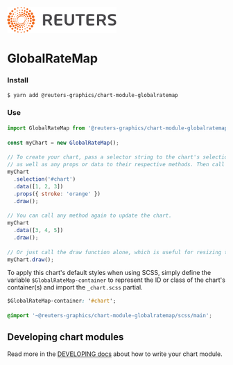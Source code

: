![](./badge.svg)

# GlobalRateMap

### Install

```
$ yarn add @reuters-graphics/chart-module-globalratemap
```

### Use

```javascript
import GlobalRateMap from '@reuters-graphics/chart-module-globalratemap';

const myChart = new GlobalRateMap();

// To create your chart, pass a selector string to the chart's selection method,
// as well as any props or data to their respective methods. Then call draw.
myChart
  .selection('#chart')
  .data([1, 2, 3])
  .props({ stroke: 'orange' })
  .draw();

// You can call any method again to update the chart.
myChart
  .data([3, 4, 5])
  .draw();

// Or just call the draw function alone, which is useful for resizing the chart.
myChart.draw();
```

To apply this chart's default styles when using SCSS, simply define the variable `$GlobalRateMap-container` to represent the ID or class of the chart's container(s) and import the `_chart.scss` partial.

```CSS
$GlobalRateMap-container: '#chart';

@import '~@reuters-graphics/chart-module-globalratemap/scss/main';
```

## Developing chart modules

Read more in the [DEVELOPING docs](./DEVELOPING.md) about how to write your chart module.
